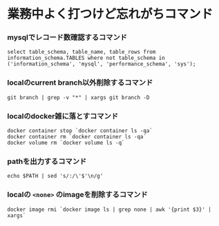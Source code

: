 # 業務中よく打つけど忘れがちコマンド

### mysqlでレコード数確認するコマンド
```
select table_schema, table_name, table_rows from information_schema.TABLES where not table_schema in ('information_schema', 'mysql', 'performance_schema', 'sys');
```
### localのcurrent branch以外削除するコマンド
```
git branch | grep -v "*" | xargs git branch -D
```

### localのdocker雑に落とすコマンド
```
docker container stop `docker container ls -qa`
docker container rm `docker container ls -qa`
docker volume rm `docker volume ls -q`
```

### pathを出力するコマンド
```
echo $PATH | sed 's/:/\'$'\n/g'
```

### localの `<none>` のimageを削除するコマンド
```shell
docker image rmi `docker image ls | grep none | awk '{print $3}' | xargs`
```